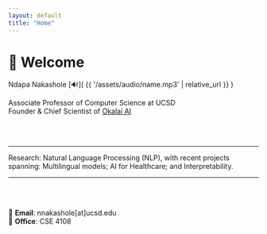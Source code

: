 ```yaml
---
layout: default
title: "Home"
---
```


# 👋 Welcome

Ndapa Nakashole
[🔊]( {{ '/assets/audio/name.mp3' | relative_url }} )

Associate Professor of Computer Science at UCSD  
Founder & Chief Scientist of [Okalai AI](https://okalai.org)

<br><br>

---

Research: Natural Language Processing (NLP), with recent projects spanning: Multilingual models; AI for Healthcare; and Interpretability.

---

<br><br>



📧 **Email**: nnakashole[at]ucsd.edu  
🏢 **Office**: CSE 4108


